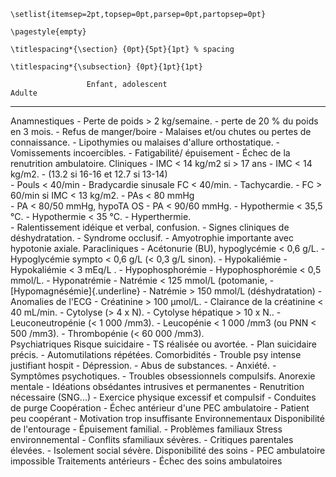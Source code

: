 ```{=latex}
\setlist{itemsep=2pt,topsep=0pt,parsep=0pt,partopsep=0pt}
```
```{=latex}
\pagestyle{empty}
```
```{=latex}
\titlespacing*{\section} {0pt}{5pt}{1pt} % spacing
```
```{=latex}
\titlespacing*{\subsection} {0pt}{1pt}{1pt}
```
                     Enfant, adolescent                                   Adulte
  ------------------ ---------------------------------------------------- -------------------------------------------------------
  Anamnestiques      \- Perte de poids \> 2 kg/semaine.                   \- perte de 20 % du poids en 3 mois.
                     \- Refus de manger/boire                             \- Malaises et/ou chutes ou pertes de connaissance.
                     \- Lipothymies ou malaises d'allure orthostatique.   \- Vomissements incoercibles.
                     \- Fatigabilité/ épuisement                          \- Échec de la renutrition ambulatoire.
  Cliniques          \- IMC \< 14 kg/m2 si \> 17 ans                      \- IMC \< 14 kg/m2.
                     \- (13.2 si 16-16 et 12.7 si 13-14)                  
                     \- Pouls \< 40/min                                   \- Bradycardie sinusale FC \< 40/min.
                     \- Tachycardie.                                      \- FC \> 60/min si IMC \< 13 kg/m2.
                     \- PAs \< 80 mmHg                                    
                     \- PA \< 80/50 mmHg, hypoTA OS                       \- PA \< 90/60 mmHg.
                     \- Hypothermie \< 35,5 °C.                           \- Hypothermie \< 35 °C.
                     \- Hyperthermie.                                     
                     \- Ralentissement idéique et verbal, confusion.      \- Signes cliniques de déshydratation.
                     \- Syndrome occlusif.                                \- Amyotrophie importante avec hypotonie axiale.
  Paracliniques      \- Acétonurie (BU), hypoglycémie \< 0,6 g/L.         \- Hypoglycémie sympto \< 0,6 g/L (\< 0,3 g/L sinon).
                     \- Hypokaliémie                                      \- Hypokaliémie \< 3 mEq/L .
                     \- Hypophosphorémie                                  \- Hypophosphorémie \< 0,5 mmol/L.
                     \- Hyponatrémie                                      \- Natrémie \< 125 mmol/L (potomanie,
                     \- [Hypomagnésémie]{.underline}                      \- Natrémie \> 150 mmol/L (déshydratation)
                                                                          \- Anomalies de l'ECG
                     \- Créatinine \> 100 µmol/L.                         \- Clairance de la créatinine \< 40 mL/min.
                     \- Cytolyse (\> 4 x N).                              \- Cytolyse hépatique \> 10 x N..
                     \- Leuconeutropénie (\< 1 000 /mm3).                 \- Leucopénie \< 1 000 /mm3 (ou PNN \< 500 /mm3).
                     \- Thrombopénie (\< 60 000 /mm3).                    
  Psychiatriques     Risque suicidaire                                    \- TS réalisée ou avortée.
                                                                          \- Plan suicidaire précis.
                                                                          \- Automutilations répétées.
                     Comorbidités                                         \- Trouble psy intense justifiant hospit
                                                                          \- Dépression.
                                                                          \- Abus de substances.
                                                                          \- Anxiété.
                                                                          \- Symptômes psychotiques.
                                                                          \- Troubles obsessionnels compulsifs.
                     Anorexie mentale                                     \- Idéations obsédantes intrusives et permanentes
                                                                          \- Renutrition nécessaire (SNG...)
                                                                          \- Exercice physique excessif et compulsif
                                                                          \- Conduites de purge
                     Coopération                                          \- Échec antérieur d'une PEC ambulatoire
                                                                          \- Patient peu coopérant
                                                                          \- Motivation trop insuffisante
  Environnementaux   Disponibilité de l'entourage                         \- Épuisement familial.
                                                                          \- Problèmes familiaux
                     Stress environnemental                               \- Conflits sfamiliaux sévères.
                                                                          \- Critiques parentales élevées.
                                                                          \- Isolement social sévère.
                     Disponibilité des soins                              \- PEC ambulatoire impossible
                     Traitements antérieurs                               \- Échec des soins ambulatoires
